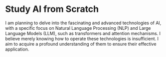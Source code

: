 # Study AI from Scratch

I am planning to delve into the fascinating and advanced technologies of AI, with a specific focus on Natural Language Processing (NLP) and Large Language Models (LLM), such as transformers and attention mechanisms. I believe merely knowing how to operate these technologies is insufficient. I aim to acquire a profound understanding of them to ensure their effective application.
